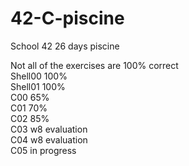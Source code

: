 # 42-C-piscine
School 42 26 days piscine

Not all of the exercises are 100% correct  
Shell00 100%     
Shell01 100%   
C00 65%  
C01 70%  
C02 85%  
C03 w8 evaluation  
C04 w8 evaluation  
C05 in progress  

